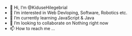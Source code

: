 - 👋 Hi, I’m @KiduseHilegebrial
- 👀 I’m interested in Web Devloping, Software, Robotics etc. 
- 🌱 I’m currently learning JavaScript & Java
- 💞️ I’m looking to collaborate on Nothing right now
- 📫 How to reach me ...
<!---
KiduseHilegebrial/KiduseHilegebrial is a ✨ special ✨ repository because its `README.md` (this file) appears on your GitHub profile.
You can click the Preview link to take a look at your changes.
--->
